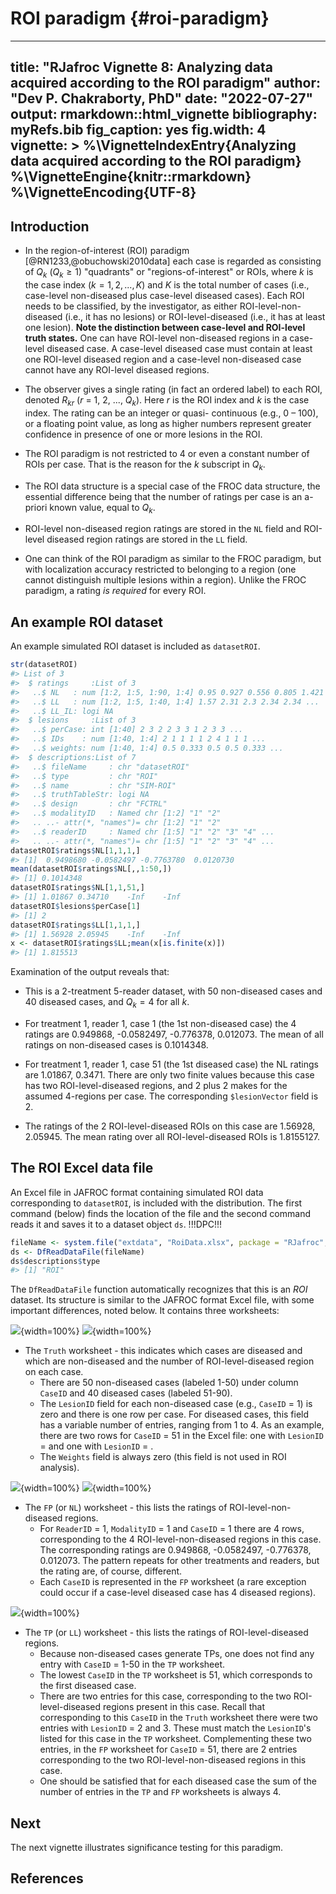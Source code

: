 # ROI paradigm {#roi-paradigm}


---
title: "RJafroc Vignette 8: Analyzing data acquired according to the ROI paradigm"
author: "Dev P. Chakraborty, PhD"
date: "2022-07-27"
output: rmarkdown::html_vignette
bibliography: myRefs.bib
fig_caption: yes
fig.width: 4
vignette: >
  %\VignetteIndexEntry{Analyzing data acquired according to the ROI paradigm}
  %\VignetteEngine{knitr::rmarkdown}
  %\VignetteEncoding{UTF-8}
---
  


## Introduction
* In the region-of-interest (ROI) paradigm [@RN1233,@obuchowski2010data] each case is regarded as consisting of ${{Q}_{k}}$ (${{Q}_{k}}\ge 1$) "quadrants" or "regions-of-interest" or ROIs, where *k* is the case index ($k=1,2,...,K$) and $K$ is the total number of cases (i.e., case-level non-diseased plus case-level diseased cases). Each ROI needs to be classified, by the investigator, as either ROI-level-non-diseased (i.e., it has no lesions) or ROI-level-diseased (i.e., it has at least one lesion). **Note the distinction between case-level and ROI-level truth states.** One can have ROI-level non-diseased regions in a case-level diseased case. A case-level diseased case must contain at least one ROI-level diseased region and a case-level non-diseased case cannot have any ROI-level diseased regions.

* The observer gives a single rating (in fact an ordered label) to each ROI, denoted ${{R}_{kr}}$ ($r$ = 1, 2, ..., ${{Q}_{k}}$). Here $r$ is the ROI index and $k$ is the case index. The rating can be an integer or quasi- continuous (e.g., 0 – 100), or a floating point value, as long as higher numbers represent greater confidence in presence of one or more lesions in the ROI.

* The ROI paradigm is not restricted to 4 or even a constant number of ROIs per case. That is the reason for the *k* subscript in ${{Q}_{k}}$.

* The ROI data structure is a special case of the FROC data structure, the essential difference being that the number of ratings per case is an a-priori known value, equal to ${{Q}_{k}}$.

* ROI-level non-diseased region ratings are stored in the `NL` field and ROI-level diseased region ratings are stored in the `LL` field.  

* One can think of the ROI paradigm as similar to the FROC paradigm, but with localization accuracy restricted to belonging to a region (one cannot distinguish multiple lesions within a region). Unlike the FROC paradigm, a rating *is required* for every ROI.


## An example ROI dataset

An example simulated ROI dataset is included as `datasetROI`.
  

```r
str(datasetROI)
#> List of 3
#>  $ ratings     :List of 3
#>   ..$ NL   : num [1:2, 1:5, 1:90, 1:4] 0.95 0.927 0.556 0.805 1.421 ...
#>   ..$ LL   : num [1:2, 1:5, 1:40, 1:4] 1.57 2.31 2.3 2.34 2.34 ...
#>   ..$ LL_IL: logi NA
#>  $ lesions     :List of 3
#>   ..$ perCase: int [1:40] 2 3 2 2 3 3 1 2 3 3 ...
#>   ..$ IDs    : num [1:40, 1:4] 2 1 1 1 1 2 4 1 1 1 ...
#>   ..$ weights: num [1:40, 1:4] 0.5 0.333 0.5 0.5 0.333 ...
#>  $ descriptions:List of 7
#>   ..$ fileName     : chr "datasetROI"
#>   ..$ type         : chr "ROI"
#>   ..$ name         : chr "SIM-ROI"
#>   ..$ truthTableStr: logi NA
#>   ..$ design       : chr "FCTRL"
#>   ..$ modalityID   : Named chr [1:2] "1" "2"
#>   .. ..- attr(*, "names")= chr [1:2] "1" "2"
#>   ..$ readerID     : Named chr [1:5] "1" "2" "3" "4" ...
#>   .. ..- attr(*, "names")= chr [1:5] "1" "2" "3" "4" ...
datasetROI$ratings$NL[1,1,1,]
#> [1]  0.9498680 -0.0582497 -0.7763780  0.0120730
mean(datasetROI$ratings$NL[,,1:50,])
#> [1] 0.1014348
datasetROI$ratings$NL[1,1,51,]
#> [1] 1.01867 0.34710    -Inf    -Inf
datasetROI$lesions$perCase[1]
#> [1] 2
datasetROI$ratings$LL[1,1,1,]
#> [1] 1.56928 2.05945    -Inf    -Inf
x <- datasetROI$ratings$LL;mean(x[is.finite(x)])
#> [1] 1.815513
```
Examination of the output reveals that:

* This is a 2-treatment 5-reader dataset, with 50 non-diseased cases and 40 diseased cases, and ${{Q}_{k}}=4$ for all *k*.   

* For treatment 1, reader 1, case 1 (the 1st non-diseased case) the 4 ratings are 0.949868, -0.0582497, -0.776378, 0.012073. The mean of all ratings on non-diseased cases is 0.1014348.  

* For treatment 1, reader 1, case 51 (the 1st diseased case) the NL ratings are 1.01867, 0.3471. There are only two finite values because this case has two ROI-level-diseased regions, and 2 plus 2 makes for the assumed 4-regions per case. The corresponding `$lesionVector` field is 2.   
* The ratings of the 2 ROI-level-diseased ROIs on this case are 1.56928, 2.05945. The mean rating over all ROI-level-diseased ROIs is 1.8155127.  

## The ROI  Excel data file
An Excel file in JAFROC format containing simulated ROI data corresponding to `datasetROI`, is included with the distribution. The first command (below) finds the location of the file and the second command reads it and saves it to a dataset object `ds`. !!!DPC!!! 

```r
fileName <- system.file("extdata", "RoiData.xlsx", package = "RJafroc", mustWork = TRUE)
ds <- DfReadDataFile(fileName)
ds$descriptions$type
#> [1] "ROI"
```
The `DfReadDataFile` function automatically recognizes that this is an *ROI* dataset. Its structure is similar to the JAFROC format Excel file, with some important differences, noted below. It contains three worksheets: 

![](images/ROI-Truth-1.png){width=100%}
![](images/ROI-Truth-2.png){width=100%}

* The `Truth` worksheet - this indicates which cases are diseased and which are non-diseased and the number of ROI-level-diseased region on each case.  
    + There are 50 non-diseased cases (labeled 1-50) under column `CaseID` and 40 diseased cases (labeled 51-90).  
    + The `LesionID` field for each non-diseased case (e.g., `CaseID` = 1) is zero and there is one row per case. For diseased cases, this field has a variable number of entries, ranging from 1 to 4. As an example, there are two rows for `CaseID` = 51 in the Excel file: one with `LesionID` =  and one with `LesionID` = .   
    + The `Weights` field is always zero (this field is not used in ROI analysis).  

![](images/ROI-FP-1.png){width=100%}
![](images/ROI-FP-2.png){width=100%}

* The `FP` (or `NL`)  worksheet - this lists the ratings of ROI-level-non-diseased regions.  
    + For `ReaderID` = 1, `ModalityID` = 1 and `CaseID` = 1 there are 4 rows, corresponding to the 4 ROI-level-non-diseased regions in this case. The corresponding ratings are 0.949868, -0.0582497, -0.776378, 0.012073. The pattern repeats for other treatments and readers, but the rating are, of course, different.  
    + Each `CaseID` is represented in the `FP` worksheet (a rare exception could occur if a case-level diseased case has 4 diseased regions).

![](images/ROI-TP-1.png){width=100%}

* The `TP` (or `LL`) worksheet - this lists the ratings of ROI-level-diseased regions.  
    + Because non-diseased cases generate TPs, one does not find any entry with `CaseID` = 1-50 in the `TP` worksheet.   
    + The lowest `CaseID` in the `TP` worksheet is 51, which corresponds to the first diseased case.   
    + There are two entries for this case, corresponding to the two ROI-level-diseased regions present in this case. Recall that corresponding to this `CaseID` in the `Truth` worksheet there were two entries with `LesionID` = 2 and 3. These must match the `LesionID`'s listed for this case in the `TP` worksheet. Complementing these two entries, in the `FP` worksheet for `CaseID` = 51, there are 2 entries corresponding to the two ROI-level-non-diseased regions in this case.   
    + One should be satisfied that for each diseased case the sum of the number of entries in the `TP` and `FP` worksheets is always 4.  


## Next
The next vignette illustrates significance testing for this paradigm.  

## References  

